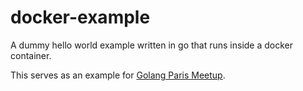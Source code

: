 # docker-example

A dummy hello world example written in go that
runs inside a docker container.

This serves as an example for
[Golang Paris Meetup](http://www.meetup.com/Golang-Paris/events/219534237/).
